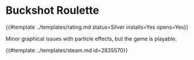 # Buckshot Roulette

{{#template ../templates/rating.md status=Silver installs=Yes opens=Yes}}

Minor graphical issues with particle effects, but the game is playable.

{{#template ../templates/steam.md id=2835570}}